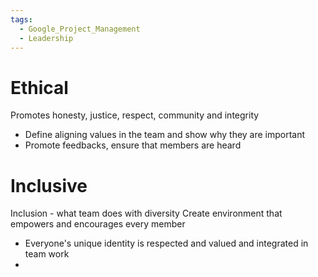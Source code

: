 ```yaml
---
tags:
  - Google_Project_Management
  - Leadership
---
```

# Ethical 

Promotes honesty, justice, respect, community and integrity

- Define aligning values in the team and show why they are important
- Promote feedbacks, ensure that members are heard 

# Inclusive
Inclusion - what team does with diversity
Create environment that empowers and encourages every member
- Everyone's unique identity is respected and valued and integrated in team work
- 
